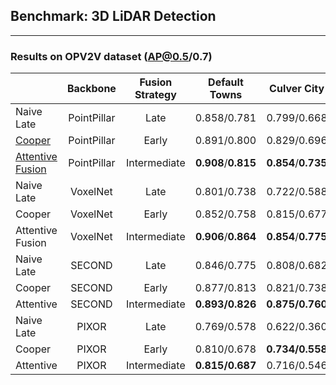 ## Benchmark: 3D LiDAR  Detection

---
### Results on OPV2V dataset (AP@0.5/0.7)

|                    | Backbone   | Fusion Strategy  | Default Towns    |Culver City| Download |
|--------------------|:--------:|:--------:|:--------:|:---------:|:-----:|
| Naive Late         | PointPillar        | Late      |   0.858/0.781        | 0.799/0.668         |    [url](https://drive.google.com/file/d/1WTKooW6k0exLqoIE5Czqy6ptycYlgKZz/view?usp=sharing)   |
| [Cooper](https://arxiv.org/abs/1905.05265)       | PointPillar        | Early        | 0.891/0.800         | 0.829/0.696       | [url](https://drive.google.com/file/d/1N1p6syxGSKD18ELgtBQoSuUzR8tX1JeE/view?usp=sharing)     | 
| [Attentive Fusion](https://arxiv.org/abs/2109.07644)         | PointPillar        | Intermediate       | **0.908**/**0.815**       | **0.854**/**0.735**         | [url](https://drive.google.com/file/d/1QBcNQso1zISqf4Fw18FvWLQdDL6Rx-Sr/view?usp=sharing)     | 
| Naive Late         | VoxelNet        | Late      | 0.801/0.738          | 0.722/0.588        | [url]()    |
| Cooper    | VoxelNet        | Early        | 0.852/0.758        | 0.815/0.677        | [url](https://drive.google.com/file/d/14WD7iLLyyCJJ3lApbYYdr5KOUM1ACnve/view?usp=sharing)     | 
| Attentive Fusion        | VoxelNet        | Intermediate       | **0.906**/**0.864**        | **0.854**/**0.775**        | [url](https://drive.google.com/file/d/1QoEvuZtXfC5U5-HAbnyeJKAiAN54MidY/view?usp=sharing)      | 
| Naive Late         | SECOND        | Late      |  0.846/0.775         | 0.808/0.682        | [url](https://drive.google.com/file/d/1VG_FKe1mKagPVGXH7UGHpyaM5q3cxtD8/view?usp=sharing)      |
| Cooper    | SECOND        | Early        |  0.877/0.813       |  0.821/0.738     | [url](https://drive.google.com/file/d/1Z9io1VNcU-urcRW8l0ogWCTVCB53mw4N/view?usp=sharing)     | 
| Attentive         | SECOND        | Intermediate       |   **0.893/0.826**     | **0.875/0.760**     | [url](https://drive.google.com/file/d/107005eltMD9bmb1RHz4ZWWZQT1TP6Gp0/view?usp=sharing)      | 
| Naive Late         | PIXOR        | Late      |    0.769/0.578       |  0.622/0.360      | [url]()      |
| Cooper    | PIXOR        | Early        |   0.810/0.678      | **0.734/0.558**      | [url](https://drive.google.com/file/d/1ZDLjtizZCuV6D92LloEPKRIw-LqxfE1j/view?usp=sharing)     | 
| Attentive         | PIXOR        | Intermediate       |  **0.815/0.687**      | 0.716/0.546       | [url]()      |
